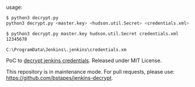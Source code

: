 usage:
```bash 
$ python3 decrypt.py
python3 decrypt.py <master.key> <hudson.util.Secret> <credentials.xml>

$ python3 decrypt.py master.key hudson.util.Secret credentials.xml
12345678
```

`C:\ProgramData\Jenkins\.jenkins\credentials.xm`


PoC to [decrypt jenkins credentials](http://xn--thibaud-dya.fr/jenkins_credentials.html).
Released under MIT License.

This repository is in maintenance mode. 
For pull requests, please use: https://github.com/bstapes/jenkins-decrypt.
